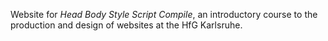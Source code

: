 Website for *Head Body Style Script Compile*, an introductory course to the production and design of websites at the HfG Karlsruhe.